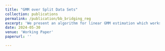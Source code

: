 ```yaml
---
title: "GMM over Split Data Sets"
collection: publications
permalink: /publication/bb_bridging_reg
excerpt: 'We present an algorithm for linear GMM estimation which works even if the researcher cannot combine the underlying data into one data set. We discuss three different applications: First, a Regression where X- and Y- variables are in different data sets. Second a Regression where observations are in different data sets. Third, a Regression where the complete data is so large as to be unwieldy. We demonstrate these use cases by studying the effects of German R&D subsidies without merging patent and firm data, estimating a Europe-wide production function without merging the firm level data sets of different EU countries and by documenting the speed performance of our code in simulated data. The main requirement of this method is that instruments and exogenous regressors have to be present in all data sets.'
date: 2024-05-30
venue: 'Working Paper'
paperurl: ''

---
```

